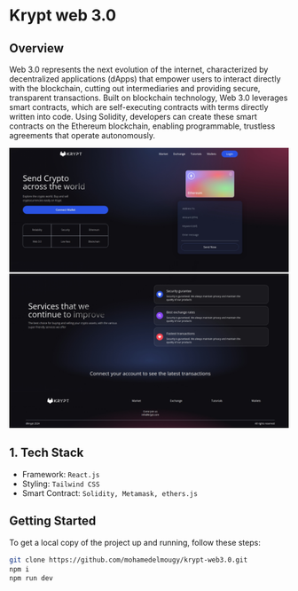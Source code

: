 # Krypt web 3.0

## Overview
Web 3.0 represents the next evolution of the internet, characterized by decentralized applications (dApps) that empower users to interact directly with the blockchain, cutting out intermediaries and providing secure, transparent transactions. Built on blockchain technology, Web 3.0 leverages smart contracts, which are self-executing contracts with terms directly written into code. Using Solidity, developers can create these smart contracts on the Ethereum blockchain, enabling programmable, trustless agreements that operate autonomously.

![](images/krypt1.jpeg)
![](images/krypt2.jpeg)

## 1. Tech Stack

- Framework: `React.js`
- Styling: `Tailwind CSS`
- Smart Contract: `Solidity, Metamask, ethers.js`


## Getting Started

To get a local copy of the project up and running, follow these steps:

```bash
git clone https://github.com/mohamedelmougy/krypt-web3.0.git
npm i
npm run dev
```